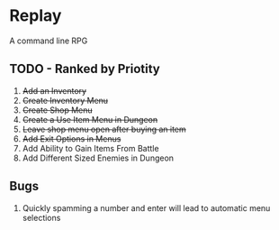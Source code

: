 # Replay

A command line RPG

## TODO - Ranked by Priotity

1. <del>Add an Inventory</del>
2. <del>Create Inventory Menu</del>
3. <del>Create Shop Menu</del>
4. <del>Create a Use Item Menu in Dungeon</del>
5. <del>Leave shop menu open after buying an item</del>
6. <del>Add Exit Options in Menus</del>
7. Add Ability to Gain Items From Battle
8. Add Different Sized Enemies in Dungeon

## Bugs
1. Quickly spamming a number and enter will lead to automatic menu selections

